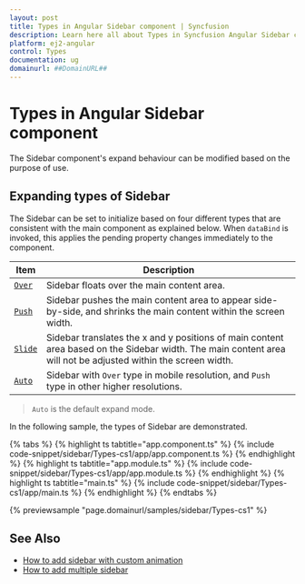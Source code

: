 ```yaml
---
layout: post
title: Types in Angular Sidebar component | Syncfusion
description: Learn here all about Types in Syncfusion Angular Sidebar component of Syncfusion Essential JS 2 and more.
platform: ej2-angular
control: Types 
documentation: ug
domainurl: ##DomainURL##
---
```


# Types in Angular Sidebar component

The Sidebar component's expand behaviour can be modified based on the purpose of use.

## Expanding types of Sidebar

The Sidebar can be set to initialize based on four different types that are consistent with the main component as explained below. When `dataBind` is invoked, this applies the pending property changes immediately to the component.

 | Item | Description |
|-----|-----|
| [`Over`](https://ej2.syncfusion.com/angular/documentation/api/sidebar/#type) | Sidebar floats over the main content area.|
| [`Push`](https://ej2.syncfusion.com/angular/documentation/api/sidebar/#type) | Sidebar pushes the main content area to appear side-by-side, and shrinks the main content within the screen width.|
| [`Slide`](https://ej2.syncfusion.com/angular/documentation/api/sidebar/#type) |Sidebar translates the x and y positions of main content area based on the Sidebar width. The main content area will not be adjusted within the screen width. |
| [`Auto`](https://ej2.syncfusion.com/angular/documentation/api/sidebar/#type) | Sidebar with `Over` type in mobile resolution, and `Push` type in other higher resolutions. |

> `Auto` is the default expand mode.

In the following sample, the types of Sidebar are demonstrated.

{% tabs %}
{% highlight ts tabtitle="app.component.ts" %}
{% include code-snippet/sidebar/Types-cs1/app/app.component.ts %}
{% endhighlight %}
{% highlight ts tabtitle="app.module.ts" %}
{% include code-snippet/sidebar/Types-cs1/app/app.module.ts %}
{% endhighlight %}
{% highlight ts tabtitle="main.ts" %}
{% include code-snippet/sidebar/Types-cs1/app/main.ts %}
{% endhighlight %}
{% endtabs %}
  
{% previewsample "page.domainurl/samples/sidebar/Types-cs1" %}

## See Also

* [How to add sidebar with custom animation](./how-to/sidebar-with-variation-animation)
* [How to add multiple sidebar](./how-to/multiple-sidebar)